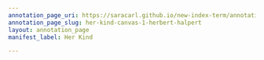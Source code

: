 ```yaml
---
annotation_page_uri: https://saracarl.github.io/new-index-term/annotations/her-kind-canvas-1-herbert-halpert.json
annotation_page_slug: her-kind-canvas-1-herbert-halpert
layout: annotation_page
manifest_label: Her Kind

---
```

